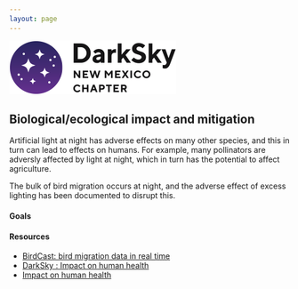 ```yaml
---
layout: page
---
```


![logo](../logo.png)

## Biological/ecological impact and mitigation

Artificial light at night has adverse effects on many other species, and
this in turn can lead to effects on humans. For example, many pollinators
are adversly affected by light at night, which in turn has the potential
to affect agriculture. 

The bulk of bird migration occurs at night, and the adverse effect of
excess lighting has been documented to disrupt this.

#### Goals 


#### Resources

- [BirdCast: bird migration data in real time](https://birdcast.info/)
- [DarkSky : Impact on human health](https://darksky.org/news/ama-report-affirms-human-health-impacts-from-leds/)
- [Impact on human health](https://www.mariomottamd.com/street-lighting/)

